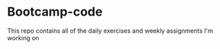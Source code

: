 # Bootcamp-code
This repo contains all of the daily exercises and weekly assignments I'm working on
